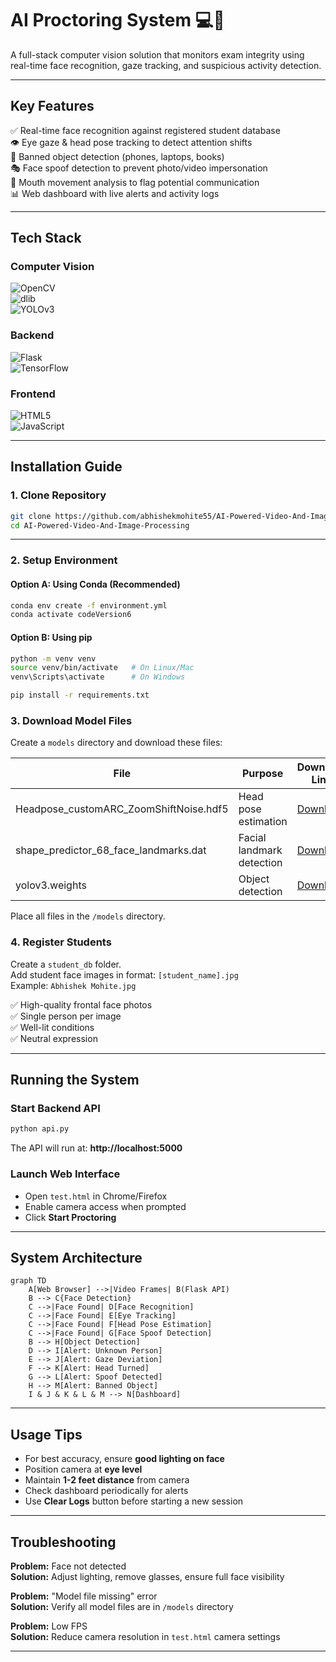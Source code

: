 # AI Proctoring System :computer::eyes:

A full-stack computer vision solution that monitors exam integrity using real-time face recognition, gaze tracking, and suspicious activity detection.

---

## Key Features

✅ Real-time face recognition against registered student database  
👁️ Eye gaze & head pose tracking to detect attention shifts  
📱 Banned object detection (phones, laptops, books)  
🎭 Face spoof detection to prevent photo/video impersonation  
👄 Mouth movement analysis to flag potential communication  
📊 Web dashboard with live alerts and activity logs  

---

## Tech Stack

### Computer Vision  
![OpenCV](https://img.shields.io/badge/OpenCV-5.3%252B-green)  
![dlib](https://img.shields.io/badge/dlib-68%2520landmark%2520model-blue)  
![YOLOv3](https://img.shields.io/badge/YOLOv3-Real%25E2%2580%2590time%2520detection-red)  

### Backend  
![Flask](https://img.shields.io/badge/Flask-API%2520server-9cf)  
![TensorFlow](https://img.shields.io/badge/TensorFlow-Headpose%2520model-orange)  

### Frontend  
![HTML5](https://img.shields.io/badge/HTML5-Camera%2520access-orange)  
![JavaScript](https://img.shields.io/badge/JavaScript-Realtime%2520dashboard-yellow)  

---

## Installation Guide

### 1. Clone Repository
```bash
git clone https://github.com/abhishekmohite55/AI-Powered-Video-And-Image-Processing
cd AI-Powered-Video-And-Image-Processing
```

---

### 2. Setup Environment

#### Option A: Using Conda (Recommended)
```bash
conda env create -f environment.yml
conda activate codeVersion6
```

#### Option B: Using pip
```bash
python -m venv venv
source venv/bin/activate   # On Linux/Mac
venv\Scripts\activate      # On Windows

pip install -r requirements.txt
```

### 3. Download Model Files
Create a `models` directory and download these files:

| File | Purpose | Download Link |
|------|----------|---------------|
| Headpose_customARC_ZoomShiftNoise.hdf5 | Head pose estimation | [Download](https://drive.google.com/drive/folders/1KhIUJT6IvqcBgV8tV7_rG7FjLqhuavO8?usp=drive_link) |
| shape_predictor_68_face_landmarks.dat | Facial landmark detection | [Download](https://drive.google.com/drive/folders/1KhIUJT6IvqcBgV8tV7_rG7FjLqhuavO8?usp=drive_link) |
| yolov3.weights | Object detection | [Download](https://drive.google.com/drive/folders/1KhIUJT6IvqcBgV8tV7_rG7FjLqhuavO8?usp=drive_link) |

Place all files in the `/models` directory.

### 4. Register Students
Create a `student_db` folder.  
Add student face images in format: `[student_name].jpg`  
Example: `Abhishek Mohite.jpg`  

✅ High-quality frontal face photos  
✅ Single person per image  
✅ Well-lit conditions  
✅ Neutral expression  

---

## Running the System

### Start Backend API
```bash
python api.py
```
The API will run at: **http://localhost:5000**

### Launch Web Interface
- Open `test.html` in Chrome/Firefox  
- Enable camera access when prompted  
- Click **Start Proctoring**  

---

## System Architecture

```mermaid
graph TD
    A[Web Browser] -->|Video Frames| B(Flask API)
    B --> C{Face Detection}
    C -->|Face Found| D[Face Recognition]
    C -->|Face Found| E[Eye Tracking]
    C -->|Face Found| F[Head Pose Estimation]
    C -->|Face Found| G[Face Spoof Detection]
    B --> H[Object Detection]
    D --> I[Alert: Unknown Person]
    E --> J[Alert: Gaze Deviation]
    F --> K[Alert: Head Turned]
    G --> L[Alert: Spoof Detected]
    H --> M[Alert: Banned Object]
    I & J & K & L & M --> N[Dashboard]
```

---

## Usage Tips

- For best accuracy, ensure **good lighting on face**  
- Position camera at **eye level**  
- Maintain **1-2 feet distance** from camera  
- Check dashboard periodically for alerts  
- Use **Clear Logs** button before starting a new session  

---

## Troubleshooting

**Problem:** Face not detected  
**Solution:** Adjust lighting, remove glasses, ensure full face visibility  

**Problem:** "Model file missing" error  
**Solution:** Verify all model files are in `/models` directory  

**Problem:** Low FPS  
**Solution:** Reduce camera resolution in `test.html` camera settings  

---
